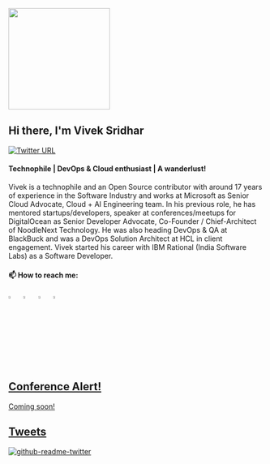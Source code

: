 <p align="left">
  <img width="200" height="200" src="https://drive.google.com/thumbnail?id=180x0d9UBnjWVPexLIshWzmuNgqHULf5w">
</p>

## Hi there, I'm Vivek Sridhar <img src="https://github.com/sciencepal/sciencepal/blob/master/assets/Hi.gif" width="12px">

[![Twitter URL](https://img.shields.io/twitter/url/https/twitter.com/bukotsunikki.svg?style=social&label=Follow%20%40vivek_sridhar)](https://twitter.com/vivek_sridhar)

#### Technophile | DevOps & Cloud enthusiast | A wanderlust!

Vivek is a technophile and an Open Source contributor with around 17 years of experience in the Software Industry and works at Microsoft as Senior Cloud Advocate, Cloud + AI Engineering team. In his previous role, he has mentored startups/developers, speaker at conferences/meetups for DigitalOcean as Senior Developer Advocate, Co-Founder / Chief-Architect of NoodleNext Technology. He was also heading DevOps & QA at BlackBuck and was a DevOps Solution Architect at HCL in client engagement. Vivek started his career with IBM Rational (India Software Labs) as a Software Developer.

#### 📫 How to reach me:
  
[<img src="https://img.icons8.com/color/48/000000/twitter.png" width="3.5%"/>](https://twitter.com/vivek_sridhar)  &nbsp; [<img src="https://img.icons8.com/color/48/000000/linkedin.png" width="3.5%"/>](https://www.linkedin.com/in/vivsridh/)  &nbsp; [<img src="https://img.icons8.com/fluent/48/000000/instagram-new.png" width="3.5%"/>](https://www.instagram.com/vivsridh/)  &nbsp; 
<a href="mailto:vivek@vickybytes.com"> <img src="https://img.icons8.com/fluent/48/000000/gmail.png" width="3.5%"/>
  
## Conference Alert!

Coming soon!
  
## Tweets

[![github-readme-twitter](https://github-readme-twitter.gazf.vercel.app/api?id=vivek_sridhar&layout=wide)](https://twitter.com/vivek_sridhar)
 

